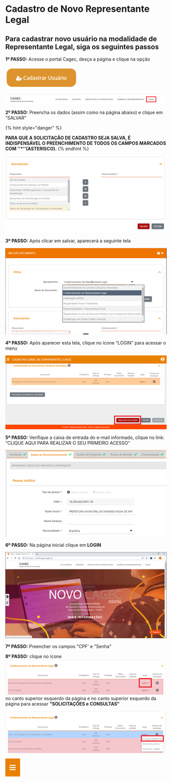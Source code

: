 # Cadastro de Novo Representante Legal

## Para cadastrar novo usuário na modalidade de Representante Legal, siga os seguintes passos

**1º PASSO:** Acesse o portal Cagec, desça a página e clique na opção 

![](../.gitbook/assets/image%20%2826%29.png)

![](../.gitbook/assets/image%20%2820%29.png)

**2º PASSO:** Preencha os dados \(assim como na página abaixo\) e clique em “SALVAR”

{% hint style="danger" %}

**PARA QUE A SOLICITAÇÃO DE CADASTRO SEJA SALVA, É INDISPENSÁVEL O PREENCHIMENTO DE TODOS OS CAMPOS MARCADOS COM  ''\*''\(ASTERISCO\).**
{% endhint %}

![](../.gitbook/assets/image%20%2865%29.png)

**3º PASSO:** Após clicar em salvar, aparecerá a seguinte tela

![](../.gitbook/assets/image%20%2850%29.png)

**4º PASSO:**  Após aparecer esta tela, clique no ícone “LOGIN” para acessar o menu

![](../.gitbook/assets/image%20%2842%29.png)

**5º PASSO:** Verifique a caixa de entrada do e-mail informado, clique no link: “CLIQUE AQUI PARA REALIZAR O SEU PRIMEIRO ACESSO”

![](../.gitbook/assets/image%20%2837%29.png)

**6º PASSO:** 
Na página inicial clique em **LOGIN**

![](../.gitbook/assets/image%20%2841%29.png)

**7º PASSO:** 
Preencher os campos "CPF' e "Senha"



**8º PASSO:** 
clique no ícone ![](../.gitbook/assets/image%20%2838%29.png) no canto superior esquerdo da página e no canto superior esquerdo da página para acessar   **"SOLICITAÇÕES e CONSULTAS"**

![](../.gitbook/assets/image%20%2863%29.png)

![](../.gitbook/assets/image%20%2819%29.png)

